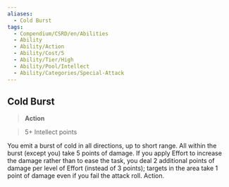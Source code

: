 ```yaml
---
aliases:
  - Cold Burst
tags:
  - Compendium/CSRD/en/Abilities
  - Ability
  - Ability/Action
  - Ability/Cost/5
  - Ability/Tier/High
  - Ability/Pool/Intellect
  - Ability/Categories/Special-Attack
---
```

    
      
## Cold Burst      
>**Action**      
>5+ Intellect points    
      
You emit a burst of cold in all directions, up to short range. All within the burst (except you) take 5 points of damage. If you apply Effort to increase the damage rather than to ease the task, you deal 2 additional points of damage per level of Effort (instead of 3 points); targets in the area take 1 point of damage even if you fail the attack roll. Action.